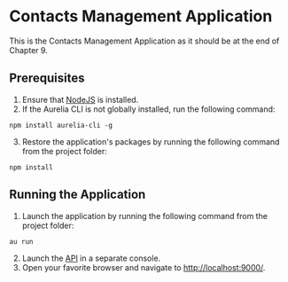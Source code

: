 # Contacts Management Application

This is the Contacts Management Application as it should be at the end of Chapter 9.

## Prerequisites

1. Ensure that [NodeJS](http://nodejs.org/) is installed.
2. If the Aurelia CLI is not globally installed, run the following command:
  ```shell
  npm install aurelia-cli -g
  ```
3. Restore the application's packages by running the following command from the project folder:
  ```shell
  npm install
  ```

## Running the Application

1. Launch the application by running the following command from the project folder:
  ```shell
  au run
  ```
2. Launch the [API](../../api) in a separate console.
3. Open your favorite browser and navigate to [http://localhost:9000/](http://localhost:9000/).
